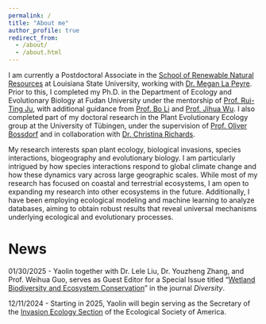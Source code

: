```yaml
---
permalink: /
title: "About me"
author_profile: true
redirect_from: 
  - /about/
  - /about.html
---
```


I am currently a Postdoctoral Associate in the [School of Renewable Natural Resources](https://www.lsu.edu/agriculture/rnr/index.php) at Louisiana State University, working with [Dr. Megan La Peyre](https://www.lsu.edu/ceds/people/megan-peyre.php). Prior to this, I completed my Ph.D. in the Department of Ecology and Evolutionary Biology at Fudan University under the mentorship of [Prof. Rui-Ting Ju](https://ecology.fudan.edu.cn/f1/43/c30054a323907/page.htm), with additional guidance from [Prof. Bo Li](https://ecology.fudan.edu.cn/f2/b3/c30054a324275/page.htm) and [Prof. Jihua Wu](https://ecology.fudan.edu.cn/f0/11/c30054a323601/page.htm). I also completed part of my doctoral research in the Plant Evolutionary Ecology group at the University of Tübingen, under the supervision of [Prof. Oliver Bossdorf](https://uni-tuebingen.de/fakultaeten/mathematisch-naturwissenschaftliche-fakultaet/fachbereiche/biologie/institute/evolution-und-oekologie/lehrbereiche/plant-evolutionary-ecology/people/oliver-bossdorf/) and in collaboration with [Dr. Christina Richards](https://www.usf.edu/arts-sciences/departments/ib/people/faculty/christinarichards.aspx).

My research interests span plant ecology, biological invasions, species interactions, biogeography and evolutionary biology. I am particularly intrigued by how species interactions respond to global climate change and how these dynamics vary across large geographic scales. While most of my research has focused on coastal and terrestrial ecosystems, I am open to expanding my research into other ecosystems in the future. Additionally, I have been employing ecological modeling and machine learning to analyze databases, aiming to obtain robust results that reveal universal mechanisms underlying ecological and evolutionary processes.

News
======

01/30/2025 - Yaolin together with Dr. Lele Liu, Dr. Youzheng Zhang, and Prof. Weihua Guo, serves as Guest Editor for a Special Issue titled “[Wetland Biodiversity and Ecosystem Conservation](https://www.mdpi.com/journal/diversity/special_issues/27QT8CPZF8)” in the journal _Diversity_. 

12/11/2024 - Starting in 2025, Yaolin will begin serving as the Secretary of the [Invasion Ecology Section](https://esa.org/invasion/) of the Ecological Society of America.

